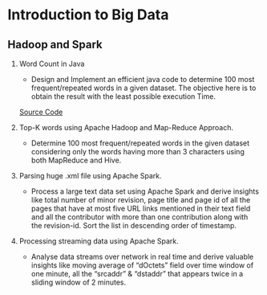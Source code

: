 # Introduction to Big Data
## Hadoop and Spark

1. Word Count in Java
   - Design and Implement an efficient java code to determine 100 most frequent/repeated words in a given dataset. The objective here is to obtain the result with the least possible execution Time.
   
   [Source Code](https://github.com/nilay18/Big-Data-Beginner/tree/master/Part_1)
2. Top-K words using Apache Hadoop and Map-Reduce Approach.
   - Determine 100 most frequent/repeated words in the given dataset considering only the words having more than 3 characters using both        MapReduce and Hive.
3. Parsing huge .xml file using Apache Spark.
   - Process a large text data set using Apache Spark and derive insights like total number of minor revision, page title and page id of all the pages that have at most five URL links mentioned in their text field and all the contributor with more than one contribution along with the revision-id. Sort the list in descending order of timestamp.
4. Processing streaming data using Apache Spark.
   - Analyse data streams over network in real time and derive valuable insights like moving average of “dOctets” field over time window of one minute, all the “srcaddr” & “dstaddr” that appears twice in a sliding window of 2 minutes.
